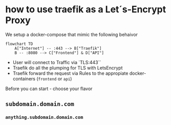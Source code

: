 # how to use traefik as a Let´s-Encrypt Proxy

We setup a docker-compose that mimic the following behaivor

```mermaid
flowchart TD
    A["Internet"] -- :443 --> B["Traefik"]
    B -- :8080 --> C["Frontend"] & D["API"]
```

- User will connect to Traffic via `TLS:443``
- Traefik do all the plumping for TLS with LetsEncrypt
- Traefik forward the request via Rules to the appropiate docker-containers (`frontend` or `api`)

Before you can start - choose your flavor

## `subdomain.domain.com`

### `anything.subdomain.domain.com`
